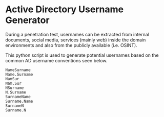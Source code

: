 # Active Directory Username Generator

During a penetration test, usernames can be extracted from internal documents, social media, services (mainly web) inside the domain environments and also from the publicly available (i.e. OSINT).

This python script is used to generate potential usernames based on the common AD username conventions seen below.

```
NameSurname
Name.Surname
NamSur
Nam.Sur
NSurname
N.Surname
SurnameName
Surname.Name
SurnameN
Surname.N
```